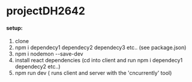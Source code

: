 # projectDH2642

#### setup: 
1. clone
2. npm i dependecy1 dependecy2 dependecy3 etc.. (see package.json)
3. npm i nodemon --save-dev
4. install react dependencies (cd into client and run npm i dependecy1 dependecy2 etc..)
5. npm run dev ( runs client and server with the 'cncurrently' tool)
